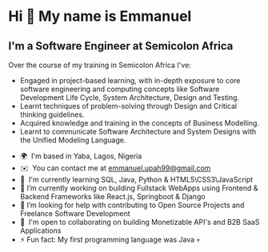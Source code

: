 <!--
**octane77/octane77** is a ✨ _special_ ✨ repository because its `README.md` (this file) appears on your GitHub profile.

Here are some ideas to get you started:

- 🔭 I’m currently working on ...
- 🌱 I’m currently learning ...
- 👯 I’m looking to collaborate on ...
- 🤔 I’m looking for help with ...
- 💬 Ask me about ...
- 📫 How to reach me: ...
- 😄 Pronouns: ...
- ⚡ Fun fact: ...
-->

Hi 👋 My name is Emmanuel
=========================

I'm a Software Engineer at Semicolon Africa
--------------------------------------------------------------

Over the course of my training in Semicolon Africa I've: 
- Engaged in project-based learning, with in-depth exposure to core software engineering and computing concepts like Software Development Life Cycle, System Architecture, Design and Testing. 
- Learnt techniques of problem-solving through Design and Critical thinking guidelines. 
- Acquired knowledge and training in the concepts of Business Modelling. 
- Learnt to communicate Software Architecture and System Designs with the Unified Modeling Language.

*   🌍  I'm based in Yaba, Lagos, Nigeria
*   ✉️  You can contact me at [emmanuel.upah99@gmail.com](mailto:emmanuel.upah99@gmail.com)
*   🧠  I'm currently learning SQL, Java, Python & HTML5\\CSS3\\JavaScript
*   🔭  I’m currently working on building Fullstack WebApps using Frontend & Backend Frameworks like React.js, Springboot & Django 
*   🤔  I’m looking for help with contributing to Open Source Projects and Freelance Software Development
*   🤝  I'm open to collaborating on building Monetizable API's and B2B SaaS Applications 
*   ⚡  Fun fact: My first programming language was Java 💀
